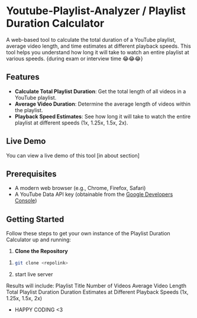 # Youtube-Playlist-Analyzer / Playlist Duration Calculator

A web-based tool to calculate the total duration of a YouTube playlist, average video length, and time estimates at different playback speeds. 
This tool helps you understand how long it will take to watch an entire playlist at various speeds.  {during exam or interview time 😂😂😂}

## Features

- **Calculate Total Playlist Duration**: Get the total length of all videos in a YouTube playlist.
- **Average Video Duration**: Determine the average length of videos within the playlist.
- **Playback Speed Estimates**: See how long it will take to watch the entire playlist at different speeds (1x, 1.25x, 1.5x, 2x).

## Live Demo

You can view a live demo of this tool [in about section]

## Prerequisites

- A modern web browser (e.g., Chrome, Firefox, Safari)
- A YouTube Data API key (obtainable from the [Google Developers Console](https://console.developers.google.com/))

## Getting Started

Follow these steps to get your own instance of the Playlist Duration Calculator up and running:

1. **Clone the Repository**
1)
   ```sh
   git clone <repolink>

2) start live server
   
Results will include:
Playlist Title
Number of Videos
Average Video Length
Total Playlist Duration
Duration Estimates at Different Playback Speeds (1x, 1.25x, 1.5x, 2x)

-  HAPPY CODING <3